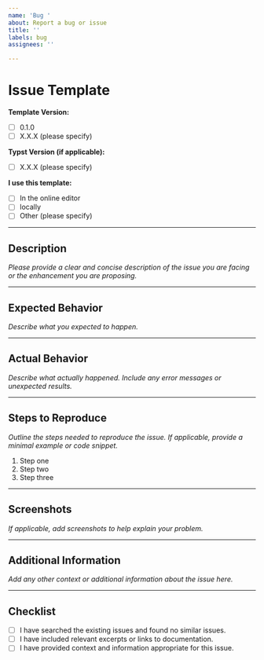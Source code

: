 ```yaml
---
name: 'Bug '
about: Report a bug or issue
title: ''
labels: bug
assignees: ''

---
```


# Issue Template

**Template Version:**
- [ ] 0.1.0
- [ ] X.X.X (please specify)

**Typst Version (if applicable):**
- [ ] X.X.X (please specify)

**I use this template:**
- [ ] In the online editor
- [ ] locally
- [ ] Other (please specify)

---

## Description

*Please provide a clear and concise description of the issue you are facing or the enhancement you are proposing.*

---

## Expected Behavior

*Describe what you expected to happen.*

---

## Actual Behavior

*Describe what actually happened. Include any error messages or unexpected results.*

---

## Steps to Reproduce

*Outline the steps needed to reproduce the issue. If applicable, provide a minimal example or code snippet.*

1. Step one
2. Step two
3. Step three

---

## Screenshots

*If applicable, add screenshots to help explain your problem.*

---

## Additional Information

*Add any other context or additional information about the issue here.*

---

## Checklist

- [ ] I have searched the existing issues and found no similar issues.
- [ ] I have included relevant excerpts or links to documentation.
- [ ] I have provided context and information appropriate for this issue.
